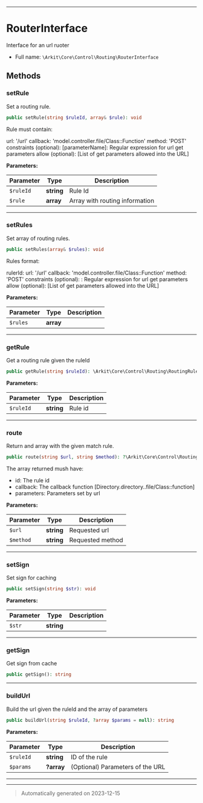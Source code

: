 ***

# RouterInterface

Interface for an url ruoter



* Full name: `\Arkit\Core\Control\Routing\RouterInterface`



## Methods


### setRule

Set a routing rule.

```php
public setRule(string $ruleId, array& $rule): void
```

Rule must contain:

url: '/url'
callback: 'model.controller.file/Class::Function'
method: 'POST'
constraints (optional):
    [parameterName]: Regular expression for url get parameters
allow (optional): [List of get parameters allowed into the URL]






**Parameters:**

| Parameter | Type | Description |
|-----------|------|-------------|
| `$ruleId` | **string** | Rule Id |
| `$rule` | **array** | Array with routing information |





***

### setRules

Set array of routing rules.

```php
public setRules(array& $rules): void
```

Rules format:

rulerId:
     url: '/url'
     callback: 'model.controller.file/Class::Function'
     method: 'POST'
     constraints (optional):
         <parameter>: Regular expression for url get parameters
     allow (optional): [List of get parameters allowed into the URL]






**Parameters:**

| Parameter | Type | Description |
|-----------|------|-------------|
| `$rules` | **array** |  |





***

### getRule

Get a routing rule given the ruleId

```php
public getRule(string $ruleId): \Arkit\Core\Control\Routing\RoutingRule|null
```








**Parameters:**

| Parameter | Type | Description |
|-----------|------|-------------|
| `$ruleId` | **string** | Rule id |





***

### route

Return and array with the given match rule.

```php
public route(string $url, string $method): ?\Arkit\Core\Control\Routing\RoutingHandler
```

The array returned mush have:
- id: The rule id
- callback: The callback function [Directory.directory..file/Class::function]
- parameters: Parameters set by url






**Parameters:**

| Parameter | Type | Description |
|-----------|------|-------------|
| `$url` | **string** | Requested url |
| `$method` | **string** | Requested method |





***

### setSign

Set sign for caching

```php
public setSign(string $str): void
```








**Parameters:**

| Parameter | Type | Description |
|-----------|------|-------------|
| `$str` | **string** |  |





***

### getSign

Get sign from cache

```php
public getSign(): string
```












***

### buildUrl

Build the url given the ruleId and the array of parameters

```php
public buildUrl(string $ruleId, ?array $params = null): string
```








**Parameters:**

| Parameter | Type | Description |
|-----------|------|-------------|
| `$ruleId` | **string** | ID of the rule |
| `$params` | **?array** | (Optional) Parameters of the URL |





***


***
> Automatically generated on 2023-12-15
